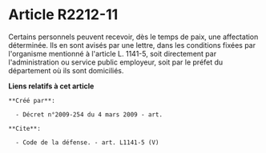 # Article R2212-11

Certains personnels peuvent recevoir, dès le temps de paix, une affectation déterminée. Ils en sont avisés par une lettre,
dans les conditions fixées par l'organisme mentionné à l'article L. 1141-5, soit directement par l'administration ou service
public employeur, soit par le préfet du département où ils sont domiciliés.

**Liens relatifs à cet article**

	**Créé par**:

	  - Décret n°2009-254 du 4 mars 2009 - art.

	**Cite**:

	  - Code de la défense. - art. L1141-5 (V)
